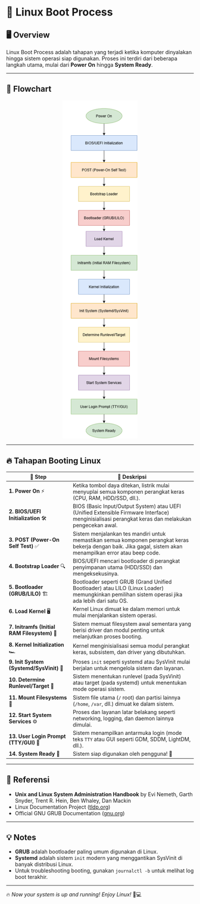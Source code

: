 # 🚀 Linux Boot Process

## 🖥️ Overview
Linux Boot Process adalah tahapan yang terjadi ketika komputer dinyalakan hingga sistem operasi siap digunakan. Proses ini terdiri dari beberapa langkah utama, mulai dari **Power On** hingga **System Ready**.

---

## 🏁 Flowchart
<p align="center">
  <img src="Flow.png" alt="Linux Boot Process Flowchart" width="200">
</p>

---

## 🔥 Tahapan Booting Linux

| 🔢 **Step** | 📝 **Deskripsi** |
|------------|----------------|
| **1. Power On** ⚡ | Ketika tombol daya ditekan, listrik mulai menyuplai semua komponen perangkat keras (CPU, RAM, HDD/SSD, dll.). |
| **2. BIOS/UEFI Initialization** 🛠️ | BIOS (Basic Input/Output System) atau UEFI (Unified Extensible Firmware Interface) menginisialisasi perangkat keras dan melakukan pengecekan awal. |
| **3. POST (Power-On Self Test)** ✅ | Sistem menjalankan tes mandiri untuk memastikan semua komponen perangkat keras bekerja dengan baik. Jika gagal, sistem akan menampilkan error atau beep code. |
| **4. Bootstrap Loader** 🔍 | BIOS/UEFI mencari bootloader di perangkat penyimpanan utama (HDD/SSD) dan mengeksekusinya. |
| **5. Bootloader (GRUB/LILO)** 🏗️ | Bootloader seperti GRUB (Grand Unified Bootloader) atau LILO (Linux Loader) memungkinkan pemilihan sistem operasi jika ada lebih dari satu OS. |
| **6. Load Kernel** 🖥️ | Kernel Linux dimuat ke dalam memori untuk mulai menjalankan sistem operasi. |
| **7. Initramfs (Initial RAM Filesystem)** 🧩 | Sistem memuat filesystem awal sementara yang berisi driver dan modul penting untuk melanjutkan proses booting. |
| **8. Kernel Initialization** 🏎️ | Kernel menginisialisasi semua modul perangkat keras, subsistem, dan driver yang dibutuhkan. |
| **9. Init System (Systemd/SysVinit)** 🔄 | Proses `init` seperti systemd atau SysVinit mulai berjalan untuk mengelola sistem dan layanan. |
| **10. Determine Runlevel/Target** 🎯 | Sistem menentukan runlevel (pada SysVinit) atau target (pada systemd) untuk menentukan mode operasi sistem. |
| **11. Mount Filesystems** 📂 | Sistem file utama (`/` root) dan partisi lainnya (`/home`, `/var`, dll.) dimuat ke dalam sistem. |
| **12. Start System Services** ⚙️ | Proses dan layanan latar belakang seperti networking, logging, dan daemon lainnya dimulai. |
| **13. User Login Prompt (TTY/GUI)** 🔑 | Sistem menampilkan antarmuka login (mode teks `TTY` atau GUI seperti GDM, SDDM, LightDM, dll.). |
| **14. System Ready** 🎉 | Sistem siap digunakan oleh pengguna! 🎊 |

---

## 📖 Referensi
- **Unix and Linux System Administration Handbook** by Evi Nemeth, Garth Snyder, Trent R. Hein, Ben Whaley, Dan Mackin
- Linux Documentation Project ([tldp.org](https://tldp.org))
- Official GNU GRUB Documentation ([gnu.org](https://www.gnu.org/software/grub/manual/grub.html))

---

## 💡 Notes
- **GRUB** adalah bootloader paling umum digunakan di Linux.
- **Systemd** adalah sistem `init` modern yang menggantikan SysVinit di banyak distribusi Linux.
- Untuk troubleshooting booting, gunakan `journalctl -b` untuk melihat log boot terakhir.

---

🔥 *Now your system is up and running! Enjoy Linux!* 🐧💻
